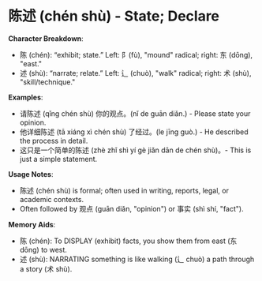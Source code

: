 # **陈述 (chén shù) - State; Declare**

**Character Breakdown**:  
- 陈 (chén): “exhibit; state.” Left: 阝(fù), "mound" radical; right: 东 (dōng), "east."  
- 述 (shù): “narrate; relate.” Left: 辶 (chuò), "walk" radical; right: 术 (shù), "skill/technique."

**Examples**:  
- 请陈述 (qǐng chén shù) 你的观点。(nǐ de guān diǎn.) - Please state your opinion.  
- 他详细陈述 (tā xiáng xì chén shù) 了经过。(le jīng guò.) - He described the process in detail.  
- 这只是一个简单的陈述 (zhè zhǐ shì yí gè jiǎn dān de chén shù)。- This is just a simple statement.

**Usage Notes**:  
- 陈述 (chén shù) is formal; often used in writing, reports, legal, or academic contexts.  
- Often followed by 观点 (guān diǎn, "opinion") or 事实 (shì shí, "fact").

**Memory Aids**:  
- 陈 (chén): To DISPLAY (exhibit) facts, you show them from east (东 dōng) to west.  
- 述 (shù): NARRATING something is like walking (辶 chuò) a path through a story (术 shù).